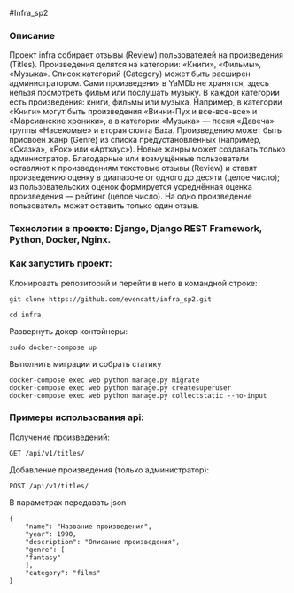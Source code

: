 #Infra_sp2

### Описание
Проект infra собирает отзывы (Review) пользователей на произведения (Titles).
Произведения делятся на категории: «Книги», «Фильмы», «Музыка». Список категорий (Category) может быть расширен администратором.
Сами произведения в YaMDb не хранятся, здесь нельзя посмотреть фильм или послушать музыку.
В каждой категории есть произведения: книги, фильмы или музыка. Например, в категории «Книги» могут быть произведения «Винни-Пух и все-все-все» и «Марсианские хроники», а в категории «Музыка» — песня «Давеча» группы «Насекомые» и вторая сюита Баха.
Произведению может быть присвоен жанр (Genre) из списка предустановленных (например, «Сказка», «Рок» или «Артхаус»). Новые жанры может создавать только администратор.
Благодарные или возмущённые пользователи оставляют к произведениям текстовые отзывы (Review) и ставят произведению оценку в диапазоне от одного до десяти (целое число); из пользовательских оценок формируется усреднённая оценка произведения — рейтинг (целое число). 
На одно произведение пользователь может оставить только один отзыв.

### Технологии в проекте: Django, Django REST Framework, Python, Docker, Nginx.

### Как запустить проект:

Клонировать репозиторий и перейти в него в командной строке:

```
git clone https://github.com/evencatt/infra_sp2.git
```

```
cd infra
```

Развернуть докер контэйнеры:
```
sudo docker-compose up
```

Выполнить миграции и собрать статику
```
docker-compose exec web python manage.py migrate
docker-compose exec web python manage.py createsuperuser
docker-compose exec web python manage.py collectstatic --no-input
```

### Примеры использования api:
Получение произведений:
```
GET /api/v1/titles/
```
Добавление произведения (только администратор):
```
POST /api/v1/titles/
```
В параметрах передавать json
```
{
    "name": "Название произведения",
    "year": 1990,
    "description": "Описание произведения",
    "genre": [
    "fantasy"
    ],
    "category": "films"
}
```
